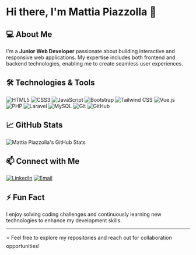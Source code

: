 # Hi there, I'm Mattia Piazzolla 👋


## 💻 About Me

I'm a **Junior Web Developer** passionate about building interactive and responsive web applications. My expertise includes both frontend and backend technologies, enabling me to create seamless user experiences.

## 🛠️ Technologies & Tools

![HTML5](https://img.shields.io/badge/-HTML5-E34F26?style=flat-square&logo=html5&logoColor=white)
![CSS3](https://img.shields.io/badge/-CSS3-1572B6?style=flat-square&logo=css3)
![JavaScript](https://img.shields.io/badge/-JavaScript-F7DF1E?style=flat-square&logo=javascript&logoColor=black)
![Bootstrap](https://img.shields.io/badge/-Bootstrap-563D7C?style=flat-square&logo=bootstrap)
![Tailwind CSS](https://img.shields.io/badge/-Tailwind%20CSS-38B2AC?style=flat-square&logo=tailwind-css&logoColor=white)
![Vue.js](https://img.shields.io/badge/-Vue.js-4FC08D?style=flat-square&logo=vue-dot-js&logoColor=white)
![PHP](https://img.shields.io/badge/-PHP-777BB4?style=flat-square&logo=php&logoColor=white)
![Laravel](https://img.shields.io/badge/-Laravel-FF2D20?style=flat-square&logo=laravel&logoColor=white)
![MySQL](https://img.shields.io/badge/-MySQL-4479A1?style=flat-square&logo=mysql&logoColor=white)
![Git](https://img.shields.io/badge/-Git-F05032?style=flat-square&logo=git&logoColor=white)
![GitHub](https://img.shields.io/badge/-GitHub-181717?style=flat-square&logo=github)

## 📈 GitHub Stats

![Mattia Piazzolla's GitHub Stats](https://github-readme-stats.vercel.app/api?username=MattiaPiazzolla&show_icons=true&theme=radical)

## 📫 Connect with Me

[![LinkedIn](https://img.shields.io/badge/LinkedIn-%230077B5.svg?&style=for-the-badge&logo=linkedin&logoColor=white)](https://www.linkedin.com/in/mattia-piazzolla-8798537a/)
[![Email](https://img.shields.io/badge/Email-D14836?style=for-the-badge&logo=gmail&logoColor=white)](mailto:mattiapiazzolla@gmail.com)

## ⚡ Fun Fact

I enjoy solving coding challenges and continuously learning new technologies to enhance my development skills.

---

⭐️ Feel free to explore my repositories and reach out for collaboration opportunities!
